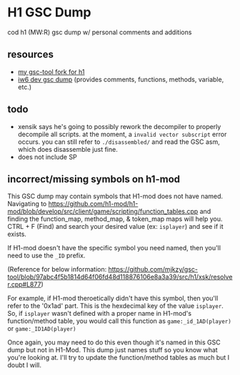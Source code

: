 # H1 GSC Dump
cod h1 (MW:R) gsc dump w/ personal comments and additions
## resources
- [my gsc-tool fork for h1](https://github.com/mjkzy/gsc-tool-h1/tree/h1-symbols)
- [iw6 dev gsc dump](https://github.com/mjkzy/iw6-gsc-dump) (provides comments, functions, methods, variable, etc.)
## todo
- xensik says he's going to possibly rework the decompiler to properly decompile all scripts. at the moment, a `invalid vector subscript` error occurs. you can still refer to `./disassembled/` and read the GSC asm, which does disassemble just fine.
- does not include SP
## incorrect/missing symbols on h1-mod
This GSC dump may contain symbols that H1-mod does not have named. Navigating to https://github.com/h1-mod/h1-mod/blob/develop/src/client/game/scripting/function_tables.cpp and<br/>
finding the function_map, method_map, & token_map maps will help you. CTRL + F (Find) and search your desired value (ex: `isplayer`) and see if it exists.<br/>

If H1-mod doesn't have the specific symbol you need named, then you'll need to use the `_ID` prefix.<br/>

(Reference for below information: https://github.com/mjkzy/gsc-tool/blob/97abc4f5b1814d64f06fd48d118876106e8a3a39/src/h1/xsk/resolver.cpp#L877)<br/>

For example, if H1-mod theroetically didn't have this symbol, then you'll refer to the '0x1ad' part. This is the hexdecimal key of the value `isplayer`. So, if `isplayer` wasn't defined with a proper name in H1-mod's function/method table, you would call this function as `game:_id_1AD(player)` or `game:_ID1AD(player)`<br/>

Once again, you may need to do this even though it's named in this GSC dump but not in H1-Mod. This dump just names stuff so you know what you're looking at. I'll try to update the function/method tables as much but I doubt I will.<br/>
